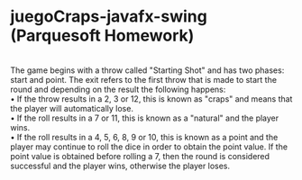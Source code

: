 # juegoCraps-javafx-swing (Parquesoft Homework)

<br />
The game begins with a throw called "Starting Shot" and has two phases: start and point. The exit refers to the first throw that is made to start the round and depending on the result the following happens:
<br />
• If the throw results in a 2, 3 or 12, this is known as "craps" and means that the player will automatically lose.
<br />
• If the roll results in a 7 or 11, this is known as a "natural" and the player wins.
<br />
• If the roll results in a 4, 5, 6, 8, 9 or 10, this is known as a point and the player may continue to roll the dice in order to obtain the point value. If the point value is obtained before rolling a 7, then the round is considered successful and the player wins, otherwise the player loses. 
